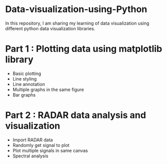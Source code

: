 # Data-visualization-using-Python
In this repository, I am sharing my learning of data visualization using different python data visualization libraries.

# Part 1 : Plotting data using matplotlib library
  - Basic plotting
  - Line styling
  - Line annotation
  - Multiple graphs in the same figure
  - Bar graphs

# Part 2 : RADAR data analysis and visualization
 - Import RADAR data
 - Randomly get signal to plot
 - Plot multiple signals in same canvas
 - Spectral analysis




